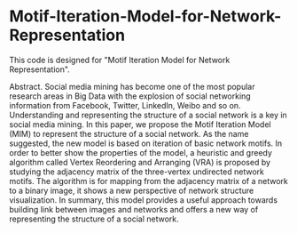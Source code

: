 # Motif-Iteration-Model-for-Network-Representation

This code is designed for "Motif Iteration Model for Network Representation".

Abstract. Social media mining has become one of the most popular research
areas in Big Data with the explosion of social networking information
from Facebook, Twitter, LinkedIn, Weibo and so on. Understanding
and representing the structure of a social network is a key in social media
mining. In this paper, we propose the Motif Iteration Model (MIM) to
represent the structure of a social network. As the name suggested, the
new model is based on iteration of basic network motifs. In order to better
show the properties of the model, a heuristic and greedy algorithm
called Vertex Reordering and Arranging (VRA) is proposed by studying
the adjacency matrix of the three-vertex undirected network motifs. The
algorithm is for mapping from the adjacency matrix of a network to a
binary image, it shows a new perspective of network structure visualization.
In summary, this model provides a useful approach towards building
link between images and networks and offers a new way of representing
the structure of a social network.
